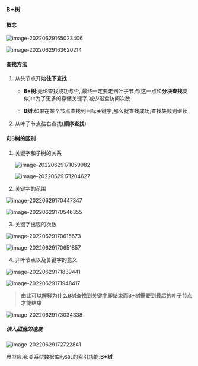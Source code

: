 

### B+树

#### 概念

![image-20220629165023406](https://cdn.jsdelivr.net/gh/DZX-hhh/Pictures/images/image-20220629165023406.png)

![image-20220629163620214](https://cdn.jsdelivr.net/gh/DZX-hhh/Pictures/images/image-20220629163620214.png)

#### 查找方法

1. 从头节点开始**往下查找**

   - **B+树**:无论查找成功与否,,最终一定要走到叶子节点(这一点和**分块查找**类似):::为了更多的存储关键字,减少磁盘访问次数

   - **B树**:如果在某个节点查找到目标关键字,那么就查找成功;查找失败则继续

2. 从叶子节点往右查找(**顺序查找**)

#### 和B树的区别

1. 关键字和子树的关系

   ![image-20220629171059982](https://cdn.jsdelivr.net/gh/DZX-hhh/Pictures/images/image-20220629171059982.png)

   ![image-20220629171204627](https://cdn.jsdelivr.net/gh/DZX-hhh/Pictures/images/image-20220629171204627.png)

2. 关键字的范围

![image-20220629170447347](https://cdn.jsdelivr.net/gh/DZX-hhh/Pictures/images/image-20220629170447347.png)

![image-20220629170546355](https://cdn.jsdelivr.net/gh/DZX-hhh/Pictures/images/image-20220629170546355.png)

3. 关键字出现的次数

![image-20220629170615673](https://cdn.jsdelivr.net/gh/DZX-hhh/Pictures/images/image-20220629170615673.png)

![image-20220629170651857](https://cdn.jsdelivr.net/gh/DZX-hhh/Pictures/images/image-20220629170651857.png)

4. 非叶节点以及关键字的意义

![image-20220629171839441](https://cdn.jsdelivr.net/gh/DZX-hhh/Pictures/images/image-20220629171839441.png)

![image-20220629171948417](https://cdn.jsdelivr.net/gh/DZX-hhh/Pictures/images/image-20220629171948417.png)

> **由此可以解释为什么B树查找到关键字即结束而B+树需要到最后的叶子节点才能结束**

![image-20220629173034338](https://cdn.jsdelivr.net/gh/DZX-hhh/Pictures/images/image-20220629173034338.png)

##### 读入磁盘的速度

![image-20220629172722841](https://cdn.jsdelivr.net/gh/DZX-hhh/Pictures/images/image-20220629172722841.png)

典型应用:关系型数据库`MySQL`的索引功能:**B+树**